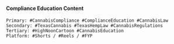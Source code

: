#### Compliance Education Content

```
Primary: #CannabisCompliance #ComplianceEducation #CannabisLaw
Secondary: #TexasCannabis #TexasHempLaw #CannabisRegulations
Tertiary: #HighNoonCartoon #CannabisEducation
Platform: #Shorts / #Reels / #FYP
```
